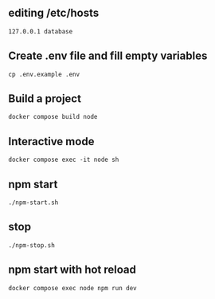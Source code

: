 ## editing /etc/hosts
```127.0.0.1 database```

## Create .env file and fill empty variables
```shell
cp .env.example .env 
```

## Build a project
```shell
docker compose build node 
```

## Interactive mode
```shell
docker compose exec -it node sh
```

## npm start
```shell
./npm-start.sh
```

## stop
```shell
./npm-stop.sh
```

## npm start with hot reload 
```shell
docker compose exec node npm run dev
```